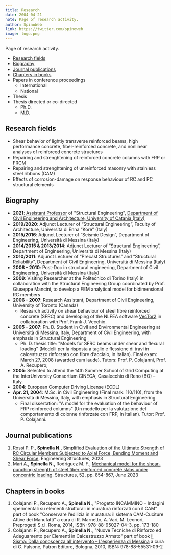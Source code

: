 ```yaml
---
title: Research
date: 2004-04-21
note: Page of research activity.
author: SpinoWeb
link: https://twitter.com/spinoweb
image: logo.png
---
```


Page of research activity.

<!-- end -->

- <a href="#ResearchFields">Research fields</a>
- <a href="#Biography">Biography</a>
- <a href="#JournalPublications">Journal publications</a>
- <a href="#ChaptersInBooks">Chapters in books</a>
- Papers in conference proceedings
  - International
  - National
- Thesis
- Thesis directed or co-directed
  - Ph.D.
  - M.D.

## Research fields

<a name="ResearchFields"></a>

- Shear behavior of lightly transverse reinforced beams, high performance concrete, fiber-reinforced concrete, and nonlinear analyses of reinforced concrete structures
- Repairing and strenghtening of reinforced concrete columns with FRP or FRCM
- Repairing and strenghtening of unreinforced masonry with stainless steel ribbons (CAM)
- Effects of corrosion-damage on response behaviour of RC and PC structural elements

## Biography

<a name="Biography"></a>

- **2021**: <u>Assistant Professor</u> of "Structural Engineering", <a href="https://www.dicar.unict.it/docenti/nino.spinella" target="_blank">Department of Civil Engineering and Architecture, University of Catania (Italy)</a>
- **2019/2020**: Adjunct Lecturer of “Structural Engineering”, Faculty of Architecture, Università di Enna “Kore” (Italy)
- **2015/2016**: Adjunct Lecturer of “Seismic Design”, Department of Engineering, Università di Messina (Italy)
- **2014/2015 & 2013/2014**: Adjunct Lecturer of “Structural Engineering”, Department of Engineering, Università di Messina (Italy)
- **2010/2011**: Adjunct Lecturer of “Precast Structures” and “Structural Reliability”, Department of Civil Engineering, Università di Messina (Italy)
- **2008 – 2010**: Post-Doc in structural engineering, Department of Civil Engineering, Università di Messina (Italy)
- **2009**: Visiting Researcher at the Politecnico di Torino (Italy) in collaboration with the Structural Engineering Group coordinated by Prof. Giuseppe Mancini, to develop a FEM analytical model for bidimensional RC members
- **2006 – 2007**: Research Assistant, Department of Civil Engineering, University of Toronto (Canada)
  - Research activity on shear behaviour of steel fibre reinforced concrete (SFRC) and developing of the NLFEA software <a href="http://www.vectoranalysisgroup.com/" target="_blank">VecTor2</a> in collaboration with Prof. Frank J. Vecchio.
- **2005 – 2007**: Ph. D. Student in Civil and Environmental Engineering at Università di Messina, Italy, Department of Civil Engineering, with emphasis in Structural Engineering
  - Ph. D. thesis title: "Models for SFRC beams under shear and flexural loading" (Modelli per la risposta a taglio e flessione di travi in calcestruzzo rinforzato con fibre d’acciaio, in italian). Final exam: March 27, 2008 (awarded cum laude). Tutors: Prof. P. Colajanni, Prof. A. Recupero;
- **2005**: Selected to attend the 14th Summer School of Grid Computing at the InterUniversity Consortium CINECA, Casalecchio di Reno (BO) – Italy.
- **2004**: European Computer Driving License (ECDL)
- **Apr. 21, 2004**: M.Sc. in Civil Engineering (Final mark: 110/110), from the Università di Messina, Italy, with emphasis in Structural Engineering.
  - Final dissertation: "A model for the evaluation of the behaviour of FRP reinforced columns" (Un modello per la valutazione del comportamento di colonne rinforzate con FRP, in Italian). Tutor: Prof. P. Colajanni.

## Journal publications

<a name="JournalPublications"></a>

1. Rossi P. P., **Spinella N.**, <a href="#JournalPublications" target="_blank">Simplified Evaluation of the Ultimate Strength of RC Circular Members Subjected to Axial Force, Bending Moment and Shear Force</a>. Engineering Structures, 2023
2. Marí A., **Spinella N.**, Rodriguez M. F., <a href="https://doi.org/10.1016/j.istruc.2023.04.035" target="_blank">Mechanical model for the shear-punching strength of steel fiber reinforced concrete slabs under concentric loading</a>. Structures, 52, pp. 854-867, June 2023

## Chapters in books

<a name="ChaptersInBooks"></a>

1. Colajanni P., Recupero A., **Spinella N.**, "Progetto INCAMMINO – Indagini sperimentali su elementi strutturali in muratura rinforzati con il CAM" part of book "Conservare l’edilizia in muratura: il sistema CAM-Cuciture Attive dei Manufatti" a cura di R. Marnetto, A. Vari, M. Leonori, Preprogetti S.r.l. Roma, 2014, ISBN: 978-88-95027-04-3, pp. 173-180
2. Colajanni P., Recupero A., **Spinella N.**, "Nuove Tecniche di Rinforzo ed Adeguamento per Elementi in Calcestruzzo Armato" part of book <a href="http://www.patroneditore.com/volumi/9788855531092/il-sisma-dalla-conoscenza-all-intervento-l-esperienza-di-messina" target="_blank">Il Sisma: Dalla conoscenza all'intervento – L'esperienza di Messina</a> a cura di G. Falsone, Patron Editore, Bologna, 2010, ISBN: 978-88-55531-09-2
